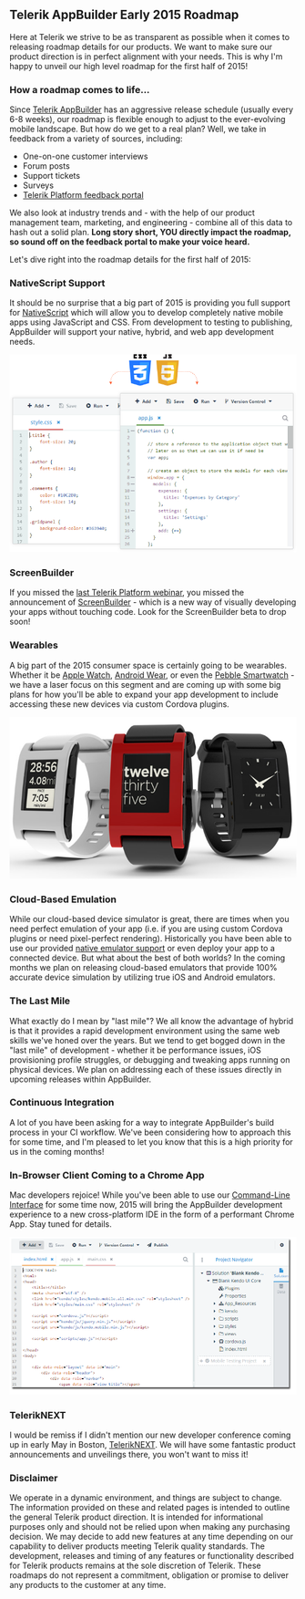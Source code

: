 ## Telerik AppBuilder Early 2015 Roadmap

Here at Telerik we strive to be as transparent as possible when it comes to releasing roadmap details for our products. We want to make sure our product direction is in perfect alignment with your needs. This is why I'm happy to unveil our high level roadmap for the first half of 2015!

### How a roadmap comes to life...

Since [Telerik AppBuilder](http://www.telerik.com/appbuilder) has an aggressive release schedule (usually every 6-8 weeks), our roadmap is flexible enough to adjust to the ever-evolving mobile landscape. But how do we get to a real plan? Well, we take in feedback from a variety of sources, including:

- One-on-one customer interviews
- Forum posts
- Support tickets
- Surveys
- [Telerik Platform feedback portal](http://feedback.telerik.com/Project/129)

We also look at industry trends and - with the help of our product management team, marketing, and engineering - combine all of this data to hash out a solid plan. **Long story short, YOU directly impact the roadmap, so sound off on the feedback portal to make your voice heard.**

Let's dive right into the roadmap details for the first half of 2015:

### NativeScript Support

It should be no surprise that a big part of 2015 is providing you full support for [NativeScript](http://www.telerik.com/nativescript) which will allow you to develop completely native mobile apps using JavaScript and CSS. From development to testing to publishing, AppBuilder will support your native, hybrid, and web app development needs.

![nativescript](2015-roadmap-ns.png)

### ScreenBuilder

If you missed the [last Telerik Platform webinar](http://www.telerik.com/webinars/platform/more-speed-more-devices-less-time), you missed the announcement of [ScreenBuilder](http://www.telerik.com/screenbuilder) - which is a new way of visually developing your apps without touching code. Look for the ScreenBuilder beta to drop soon!

### Wearables

A big part of the 2015 consumer space is certainly going to be wearables. Whether it be [Apple Watch](https://www.apple.com/watch/), [Android Wear](http://www.android.com/wear/), or even the [Pebble Smartwatch](https://getpebble.com/) - we have a laser focus on this segment and are coming up with some big plans for how you'll be able to expand your app development to include accessing these new devices via custom Cordova plugins.

![pebble smartwatch](2015-roadmap-pebble.jpg)

### Cloud-Based Emulation

While our cloud-based device simulator is great, there are times when you need perfect emulation of your app (i.e. if you are using custom Cordova plugins or need pixel-perfect rendering). Historically you have been able to use our provided [native emulator support](http://docs.telerik.com/platform/appbuilder/testing-your-app/running-in-emulators/android-emulator) or even deploy your app to a connected device. But what about the best of both worlds? In the coming months we plan on releasing cloud-based emulators that provide 100% accurate device simulation by utilizing true iOS and Android emulators.

### The Last Mile

What exactly do I mean by "last mile"? We all know the advantage of hybrid is that it provides a rapid development environment using the same web skills we've honed over the years. But we tend to get bogged down in the "last mile" of development - whether it be performance issues, iOS provisioning profile struggles, or debugging and tweaking apps running on physical devices. We plan on addressing each of these issues directly in upcoming releases within AppBuilder.

### Continuous Integration

A lot of you have been asking for a way to integrate AppBuilder's build process in your CI workflow. We've been considering how to approach this for some time, and I'm pleased to let you know that this is a high priority for us in the coming months!

### In-Browser Client Coming to a Chrome App

Mac developers rejoice! While you've been able to use our [Command-Line Interface](http://www.telerik.com/appbuilder/command-line-interface) for some time now, 2015 will bring the AppBuilder development experience to a new cross-platform IDE in the form of a performant Chrome App. Stay tuned for details.

![appbuilder chrome app](2015-roadmap-ide.png)

### TelerikNEXT

I would be remiss if I didn't mention our new developer conference coming up in early May in Boston, [TelerikNEXT](http://www.telerik.com/teleriknext). We will have some fantastic product announcements and unveilings there, you won't want to miss it!

### Disclaimer

We operate in a dynamic environment, and things are subject to change. The information provided on these and related pages is intended to outline the general Telerik product direction. It is intended for informational purposes only and should not be relied upon when making any purchasing decision. We may decide to add new features at any time depending on our capability to deliver products meeting Telerik quality standards. The development, releases and timing of any features or functionality described for Telerik products remains at the sole discretion of Telerik. These roadmaps do not represent a commitment, obligation or promise to deliver any products to the customer at any time.